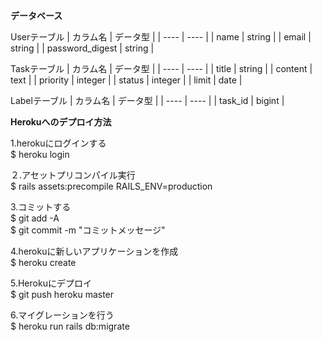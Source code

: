 **データベース**

Userテーブル
|  カラム名  |  データ型  |
| ---- | ---- |
| name  | string |
| email | string |
| password_digest | string |

Taskテーブル
|  カラム名  |  データ型  |
| ---- | ---- |
| title  | string |
| content | text |
| priority | integer |
| status | integer |
| limit | date |

Labelテーブル
|  カラム名  |  データ型  |
| ---- | ---- |
| task_id | bigint |
  
    
    
**Herokuへのデプロイ方法**  
  
1.herokuにログインする  
$ heroku login  

２.アセットプリコンパイル実行  
$ rails assets:precompile RAILS_ENV=production  

3.コミットする  
$ git add -A  
$ git commit -m "コミットメッセージ"  

4.herokuに新しいアプリケーションを作成  
$ heroku create  
    
5.Herokuにデプロイ  
$ git push heroku master  
  
6.マイグレーションを行う  
$ heroku run rails db:migrate  
